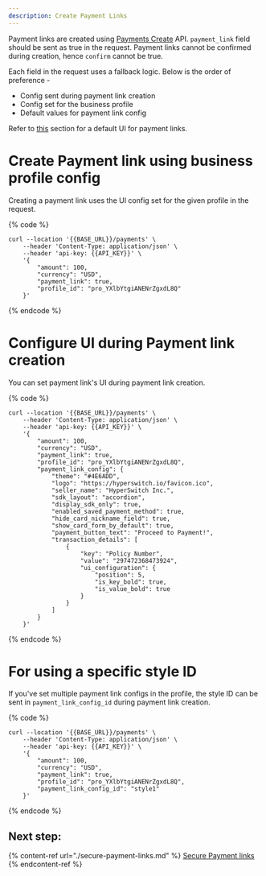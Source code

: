 ```yaml
---
description: Create Payment Links
---
```


Payment links are created using [Payments Create](https://api-reference.hyperswitch.io/api-reference/payments/payments--create) API. `payment_link` field should be sent as true in the request. Payment links cannot be confirmed during creation, hence `confirm` cannot be true.

Each field in the request uses a fallback logic. Below is the order of preference -
- Config sent during payment link creation
- Config set for the business profile
- Default values for payment link config

Refer to [this](explore-hyperswitch/payment-flows-and-management/quickstart/payment-links/configurations.md) section for a default UI for payment links.

# Create Payment link using business profile config

Creating a payment link uses the UI config set for the given profile in the request.

{% code %}
```
curl --location '{{BASE_URL}}/payments' \
    --header 'Content-Type: application/json' \
    --header 'api-key: {{API_KEY}}' \
    '{
        "amount": 100,
        "currency": "USD",
        "payment_link": true,
        "profile_id": "pro_YXlbYtgiANENrZgxdL8Q"
    }'
```
{% endcode %}

# Configure UI during Payment link creation

You can set payment link's UI during payment link creation.

{% code %}
```
curl --location '{{BASE_URL}}/payments' \
    --header 'Content-Type: application/json' \
    --header 'api-key: {{API_KEY}}' \
    '{
        "amount": 100,
        "currency": "USD",
        "payment_link": true,
        "profile_id": "pro_YXlbYtgiANENrZgxdL8Q",
        "payment_link_config": {
            "theme": "#4E6ADD",
            "logo": "https://hyperswitch.io/favicon.ico",
            "seller_name": "HyperSwitch Inc.",
            "sdk_layout": "accordion",
            "display_sdk_only": true,
            "enabled_saved_payment_method": true,
            "hide_card_nickname_field": true,
            "show_card_form_by_default": true,
            "payment_button_text": "Proceed to Payment!",
            "transaction_details": [
                {
                    "key": "Policy Number",
                    "value": "297472368473924",
                    "ui_configuration": {
                        "position": 5,
                        "is_key_bold": true,
                        "is_value_bold": true
                    }
                }
            ]
        }
    }'
```
{% endcode %}

# For using a specific style ID

If you've set multiple payment link configs in the profile, the style ID can be sent in `payment_link_config_id` during payment link creation.

{% code %}
```
curl --location '{{BASE_URL}}/payments' \
    --header 'Content-Type: application/json' \
    --header 'api-key: {{API_KEY}}' \
    '{
        "amount": 100,
        "currency": "USD",
        "payment_link": true,
        "profile_id": "pro_YXlbYtgiANENrZgxdL8Q",
        "payment_link_config_id": "style1"
    }'
```
{% endcode %}

## Next step:

{% content-ref url="./secure-payment-links.md" %}
[Secure Payment links](./secure-payment-links.md)
{% endcontent-ref %}
